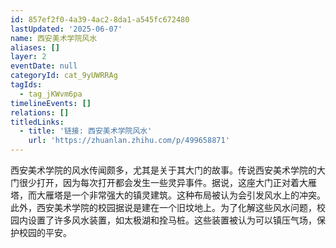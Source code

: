 ```yaml
---
id: 857ef2f0-4a39-4ac2-8da1-a545fc672480
lastUpdated: '2025-06-07'
name: 西安美术学院风水
aliases: []
layer: 2
eventDate: null
categoryId: cat_9yUWRRAg
tagIds:
  - tag_jKWvm6pa
timelineEvents: []
relations: []
titledLinks:
  - title: '链接: 西安美术学院风水'
    url: 'https://zhuanlan.zhihu.com/p/499658871'
---
```

西安美术学院的风水传闻颇多，尤其是关于其大门的故事。传说西安美术学院的大门很少打开，因为每次打开都会发生一些灵异事件。据说，这座大门正对着大雁塔，而大雁塔是一个非常强大的镇灵建筑。这种布局被认为会引发风水上的冲突。此外，西安美术学院的校园据说是建在一个旧坟地上。为了化解这些风水问题，校园内设置了许多风水装置，如太极湖和拴马桩。这些装置被认为可以镇压气场，保护校园的平安。
